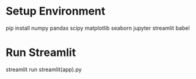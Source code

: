 # Setup Environment
pip install numpy pandas scipy matplotlib seaborn jupyter streamlit babel

# Run Streamlit
streamlit run streamlit(app).py
